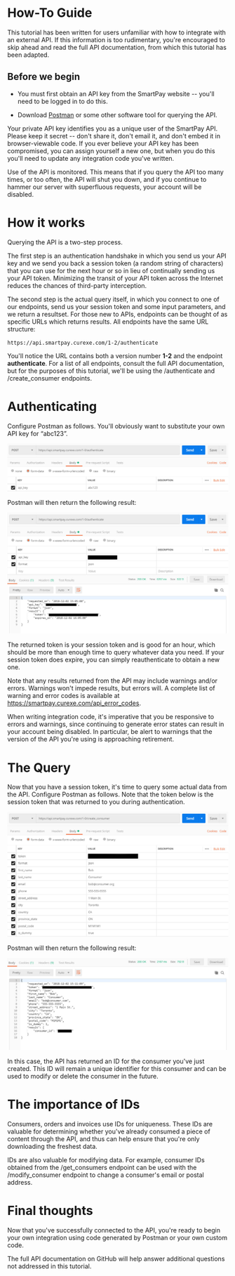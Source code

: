 # How-To Guide

This tutorial has been written for users unfamiliar with how to integrate with an external API. If this information is too rudimentary, you're encouraged to skip ahead and read the full API documentation, from which this tutorial has been adapted.

## Before we begin

* You must first obtain an API key from the SmartPay website -- you'll need to be logged in to do this.

* Download [Postman](https://www.getpostman.com) or some other software tool for querying the API.

Your private API key identifies you as a unique user of the SmartPay API. Please keep it secret -- don't share it, don't email it, and don't embed it in browser-viewable code. If you ever believe your API key has been compromised, you can assign yourself a new one, but when you do this you'll need to update any integration code you've written.

Use of the API is monitored. This means that if you query the API too many times, or too often, the API will shut you down, and if you continue to hammer our server with superfluous requests, your account will be disabled.

# How it works

Querying the API is a two-step process.

The first step is an authentication handshake in which you send us your API key and we send you back a session token (a random string of characters) that you can use for the next hour or so in lieu of continually sending us your API token. Minimizing the transit of your API token across the Internet reduces the chances of third-party interception.

The second step is the actual query itself, in which you connect to one of our endpoints, send us your session token and some input parameters, and we return a resultset. For those new to APIs, endpoints can be thought of as specific URLs which returns results. All endpoints have the same URL structure:

```
https://api.smartpay.curexe.com/1-2/authenticate
```

You'll notice the URL contains both a version number <b>1-2</b> and the endpoint <b>authenticate</b>. For a list of all endpoints, consult the full API documentation, but for the purposes of this tutorial, we'll be using the /authenticate and /create_consumer endpoints.

# Authenticating

Configure Postman as follows. You'll obviously want to substitute your own API key for “abc123”.

<img src="assets/authenticate_query.jpg">

Postman will then return the following result:

<img src="assets/authenticate_response.jpg">

The returned token is your session token and is good for an hour, which should be more than enough time to query whatever data you need. If your session token does expire, you can simply reauthenticate to obtain a new one.

Note that any results returned from the API may include warnings and/or errors. Warnings won't impede results, but errors will. A complete list of warning and error codes is available at https://smartpay.curexe.com/api_error_codes.

When writing integration code, it's imperative that you be responsive to errors and warnings, since continuing to generate error states can result in your account being disabled. In particular, be alert to warnings that the version of the API you're using is approaching retirement.

# The Query

Now that you have a session token, it's time to query some actual data from the API. Configure Postman as follows. Note that the token below is the session token that was returned to you during authentication.

<img src="assets/create_consumer_query.jpg">

Postman will then return the following result:

<img src="assets/create_consumer_response.jpg">

In this case, the API has returned an ID for the consumer you've just created. This ID will remain a unique identifier for this consumer and can be used to modify or delete the consumer in the future.

# The importance of IDs

Consumers, orders and invoices use IDs for uniqueness. These IDs are valuable for determining whether you've already consumed a piece of content through the API, and thus can help ensure that you're only downloading the freshest data.

IDs are also valuable for modifying data. For example, consumer IDs obtained from the /get_consumers endpoint can be used with the /modify_consumer endpoint to change a consumer's email or postal address.

# Final thoughts

Now that you've successfully connected to the API, you're ready to begin your own integration using code generated by Postman or your own custom code.

The full API documentation on GitHub will help answer additional questions not addressed in this tutorial.
